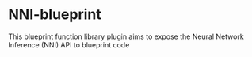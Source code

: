 # NNI-blueprint

This blueprint function library plugin aims to expose the Neural Network Inference (NNI) API to blueprint code
